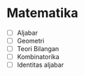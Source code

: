 # Matematika
- [ ] Aljabar
- [ ] Geometri
- [ ] Teori Bilangan
- [ ] Kombinatorika
- [ ] Identitas aljabar